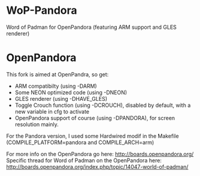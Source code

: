 WoP-Pandora
===========

Word of Padman for OpenPandora (featuring ARM support and GLES renderer)

OpenPandora
===========

This fork is aimed at OpenPandra, so get:
 * ARM compatibilty (using -DARM)
 * Some NEON optimized code (using -DNEON)
 * GLES renderer (using -DHAVE_GLES)
 * Toggle Crouch function (using -DCROUCH), disabled by default, with a new variable in cfg to activate
 * OpenPandora support of course (using -DPANDORA), for screen resolution mainly.
 
For the Pandora version, I used some Hardwired modif in the Makefile (COMPILE_PLATFORM=pandora and COMPILE_ARCH=arm)

For more info on the OpenPandora go here: http://boards.openpandora.org/
Specific thread for Word of Padman on the OpenPandora here: http://boards.openpandora.org/index.php/topic/14047-world-of-padman/
